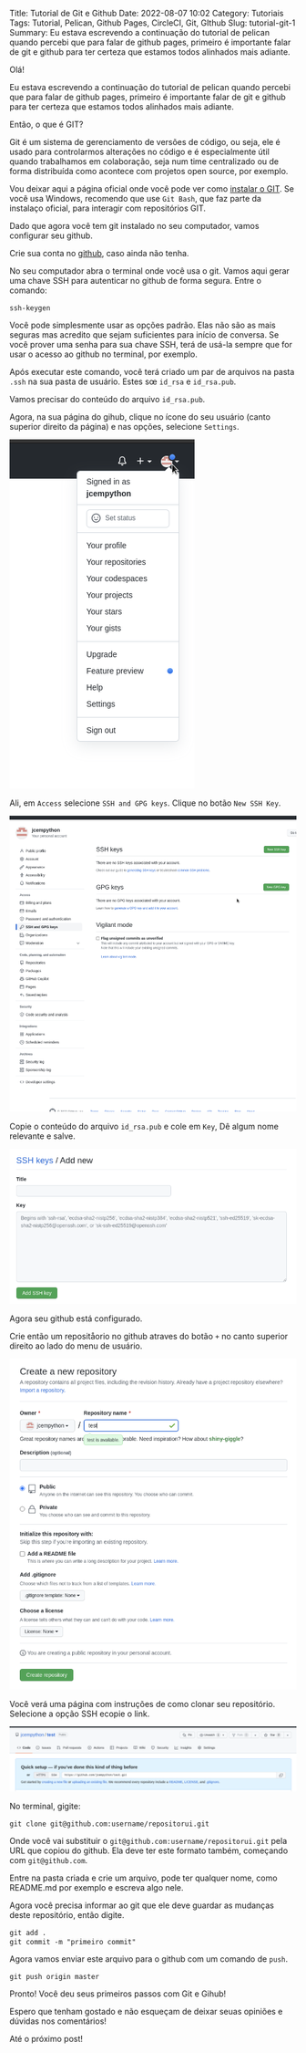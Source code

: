 Title: Tutorial de Git e Github
Date: 2022-08-07 10:02
Category: Tutoriais
Tags: Tutorial, Pelican, Github Pages, CircleCI, Git, GIthub
Slug: tutorial-git-1
Summary: Eu estava escrevendo a continuação do tutorial de pelican quando percebi que para falar de github pages, primeiro é importante falar de git e github para ter certeza que estamos todos alinhados mais adiante.

Olá!

Eu estava escrevendo a continuação do tutorial de pelican quando percebi que para falar de github pages, primeiro é importante falar de git e github para ter certeza que estamos todos alinhados mais adiante.

Então, o que é GIT?

Git é um sistema de gerenciamento de versões de código, ou seja, ele é usado para controlarmos alterações no código e é especialmente útil quando trabalhamos em colaboração, seja num time centralizado ou de forma distribuída como acontece com projetos open source, por exemplo.

Vou deixar aqui a página oficial onde você pode ver como [instalar o GIT](https://git-scm.com/book/pt-br/v2/Come%C3%A7ando-Instalando-o-Git). Se você usa Windows, recomendo que use `Git Bash`, que faz parte da instalaço oficial, para interagir com repositórios GIT.

Dado que agora você tem git instalado no seu computador, vamos configurar seu github.

Crie sua conta no [github](https://github.com), caso ainda não tenha.

No seu computador abra o terminal onde você usa o git. Vamos aqui gerar uma chave SSH para autenticar no github de forma segura. Entre o comando:

    ssh-keygen

Você pode simplesmente usar as opções padrão. Elas não são as mais seguras mas acredito que sejam suficientes para início de conversa. Se você prover uma senha para sua chave SSH, terá de usá-la sempre que for usar o acesso ao github no terminal, por exemplo.

Após executar este comando, você terá criado um par de arquivos na pasta `.ssh` na sua pasta de usuário. Estes sœ `id_rsa` e `id_rsa.pub`.

Vamos precisar do conteúdo do arquivo `id_rsa.pub`.

Agora, na sua página do gihub, clique no ícone do seu usuário (canto superior direito da página) e nas opções, selecione `Settings`.

![Github User Settings](/images/githubUserMenu.png)

Ali, em `Access` selecione `SSH and GPG keys`. Clique no botão `New SSH Key`.

![Github Add SSH](/images/githubAddSSH.png)

Copie o conteúdo do arquivo `id_rsa.pub` e cole em `Key`, Dê algum nome relevante e salve.

![Github Save SSH](/images/githubSaveKey.png)

Agora seu github está configurado.

Crie então um repositåorio no github atraves do botão `+` no canto superior direito ao lado do menu de usuário.

![Github cria repositório](/images/githubCriaRepo.png)

Você verá uma página com instruções de como clonar seu repositório. Selecione a opção SSH ecopie o link.

![Github clona Repo](/images/githubCloneRepo.png)

No terminal, gigite:

    git clone git@github.com:username/repositorui.git

Onde você vai substituir o `git@github.com:username/repositorui.git` pela URL que copiou do github. Ela deve ter este formato também, começando com `git@github.com`.

Entre na pasta criada e crie um arquivo, pode ter qualquer nome, como README.md por exemplo e escreva algo nele.

Agora você precisa informar ao git que ele deve guardar as mudanças deste repositório, então digite.

    git add .
    git commit -m "primeiro commit"

Agora vamos enviar este arquivo para o github com um comando de `push`.

    git push origin master

Pronto! Você deu seus primeiros passos com Git e Gihub!

Espero que tenham gostado e não esqueçam de deixar seuas opiniões e dúvidas nos comentários!

Até o próximo post!

